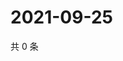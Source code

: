 # 2021-09-25

共 0 条

<!-- BEGIN WEIBO -->
<!-- 最后更新时间 Sat Sep 25 2021 15:10:37 GMT+0800 (China Standard Time) -->

<!-- END WEIBO -->
